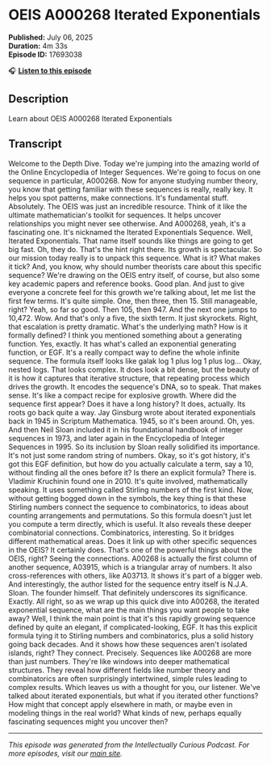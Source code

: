 # OEIS A000268 Iterated Exponentials

**Published:** July 06, 2025  
**Duration:** 4m 33s  
**Episode ID:** 17693038

🎧 **[Listen to this episode](https://intellectuallycurious.buzzsprout.com/2529712/episodes/17693038-oeis-a000268-iterated-exponentials)**

## Description

Learn about OEIS A000268 Iterated Exponentials

## Transcript

Welcome to the Depth Dive. Today we're jumping into the amazing world of the Online Encyclopedia of Integer Sequences. We're going to focus on one sequence in particular, A000268. Now for anyone studying number theory, you know that getting familiar with these sequences is really, really key. It helps you spot patterns, make connections. It's fundamental stuff. Absolutely. The OEIS was just an incredible resource. Think of it like the ultimate mathematician's toolkit for sequences. It helps uncover relationships you might never see otherwise. And A000268, yeah, it's a fascinating one. It's nicknamed the Iterated Exponentials Sequence. Well, Iterated Exponentials. That name itself sounds like things are going to get big fast. Oh, they do. That's the hint right there. Its growth is spectacular. So our mission today really is to unpack this sequence. What is it? What makes it tick? And, you know, why should number theorists care about this specific sequence? We're drawing on the OEIS entry itself, of course, but also some key academic papers and reference books. Good plan. And just to give everyone a concrete feel for this growth we're talking about, let me list the first few terms. It's quite simple. One, then three, then 15. Still manageable, right? Yeah, so far so good. Then 105, then 947. And the next one jumps to 10,472. Wow. And that's only a five, the sixth term. It just skyrockets. Right, that escalation is pretty dramatic. What's the underlying math? How is it formally defined? I think you mentioned something about a generating function. Yes, exactly. It has what's called an exponential generating function, or EGF. It's a really compact way to define the whole infinite sequence. The formula itself looks like galak log 1 plus log 1 plus log... Okay, nested logs. That looks complex. It does look a bit dense, but the beauty of it is how it captures that iterative structure, that repeating process which drives the growth. It encodes the sequence's DNA, so to speak. That makes sense. It's like a compact recipe for explosive growth. Where did the sequence first appear? Does it have a long history? It does, actually. Its roots go back quite a way. Jay Ginsburg wrote about iterated exponentials back in 1945 in Scriptum Mathematica. 1945, so it's been around. Oh, yes. And then Neil Sloan included it in his foundational handbook of integer sequences in 1973, and later again in the Encyclopedia of Integer Sequences in 1995. So its inclusion by Sloan really solidified its importance. It's not just some random string of numbers. Okay, so it's got history, it's got this EGF definition, but how do you actually calculate a term, say a 10, without finding all the ones before it? Is there an explicit formula? There is. Vladimir Kruchinin found one in 2010. It's quite involved, mathematically speaking. It uses something called Stirling numbers of the first kind. Now, without getting bogged down in the symbols, the key thing is that these Stirling numbers connect the sequence to combinatorics, to ideas about counting arrangements and permutations. So this formula doesn't just let you compute a term directly, which is useful. It also reveals these deeper combinatorial connections. Combinatorics, interesting. So it bridges different mathematical areas. Does it link up with other specific sequences in the OEIS? It certainly does. That's one of the powerful things about the OEIS, right? Seeing the connections. A00268 is actually the first column of another sequence, A03915, which is a triangular array of numbers. It also cross-references with others, like A03713. It shows it's part of a bigger web. And interestingly, the author listed for the sequence entry itself is N.J.A. Sloan. The founder himself. That definitely underscores its significance. Exactly. All right, so as we wrap up this quick dive into A00268, the iterated exponential sequence, what are the main things you want people to take away? Well, I think the main point is that it's this rapidly growing sequence defined by quite an elegant, if complicated-looking, EGF. It has this explicit formula tying it to Stirling numbers and combinatorics, plus a solid history going back decades. And it shows how these sequences aren't isolated islands, right? They connect. Precisely. Sequences like A00268 are more than just numbers. They're like windows into deeper mathematical structures. They reveal how different fields like number theory and combinatorics are often surprisingly intertwined, simple rules leading to complex results. Which leaves us with a thought for you, our listener. We've talked about iterated exponentials, but what if you iterated other functions? How might that concept apply elsewhere in math, or maybe even in modeling things in the real world? What kinds of new, perhaps equally fascinating sequences might you uncover then?

---
*This episode was generated from the Intellectually Curious Podcast. For more episodes, visit our [main site](https://intellectuallycurious.buzzsprout.com).*
